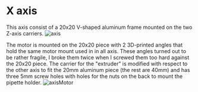 # X axis

This axis consist of a 20x20 V-shaped aluminum frame mounted on the two Z-axis carriers.
![axis](https://github.com/Leo-GG/Sbrodolina/blob/master/pics/X_axis.jpg "X axis")


The motor is mounted on the 20x20 piece with 2 3D-printed angles that hold the same motor mount used in in all axis. These angles turned out to be rather fragile, I broke them twice when I screwed them too hard against the 20x20 piece.
The carrier for the "extruder" is modified with respect to the other axis to fit the 20mm aluminum piece (the rest are 40mm) and has three 5mm screw holes with holes for the nuts on the back to mount the pipette holder.
![axisMotor](https://github.com/Leo-GG/Sbrodolina/blob/master/pics/X_axisMotor.jpg "X axis motor")
